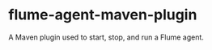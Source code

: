 flume-agent-maven-plugin
========================

A Maven plugin used to start, stop, and run a Flume agent.
